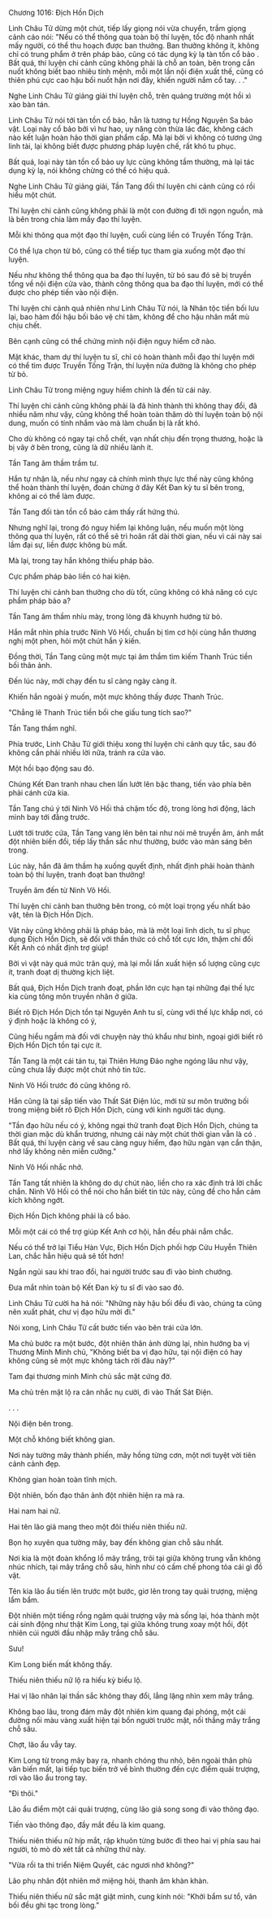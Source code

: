 




Chương 1016: Địch Hồn Dịch


Linh Châu Tử dừng một chút, tiếp lấy giọng nói vừa chuyển, trầm giọng cảnh cáo nói: "Nếu có thể thông qua toàn bộ thí luyện, tốc độ nhanh nhất mấy người, có thể thu hoạch được ban thưởng. Ban thưởng không ít, không chỉ có trung phẩm ở trên pháp bảo, cũng có tác dụng kỳ lạ tàn tồn cổ bảo . Bất quá, thí luyện chi cảnh cũng không phải là chỗ an toàn, bên trong cắn nuốt không biết bao nhiêu tính mệnh, mỗi một lần nội điện xuất thế, cũng có thiên phú cực cao hậu bối nuốt hận nơi đây, khiến người nắm cổ tay. . ."

Nghe Linh Châu Tử giảng giải thí luyện chỗ, trên quảng trường một hồi xì xào bàn tán.

Linh Châu Tử nói tới tàn tồn cổ bảo, hẳn là tương tự Hồng Nguyên Sa bảo vật. Loại này cổ bảo bởi vì hư hao, uy năng còn thừa lác đác, không cách nào kết luận hoàn hảo thời gian phẩm cấp. Mà lại bởi vì không có tương ứng linh tài, lại không biết được phương pháp luyện chế, rất khó tu phục.

Bất quá, loại này tàn tồn cổ bảo uy lực cũng không tầm thường, mà lại tác dụng kỳ lạ, nói không chừng có thể có hiệu quả.

Nghe Linh Châu Tử giảng giải, Tần Tang đối thí luyện chi cảnh cũng có rồi hiểu một chút.

Thí luyện chi cảnh cũng không phải là một con đường đi tới ngọn nguồn, mà là bên trong chia làm mấy đạo thí luyện.

Mỗi khi thông qua một đạo thí luyện, cuối cùng liền có Truyền Tống Trận.

Có thể lựa chọn từ bỏ, cũng có thể tiếp tục tham gia xuống một đạo thí luyện.

Nếu như không thể thông qua ba đạo thí luyện, từ bỏ sau đó sẽ bị truyền tống về nội điện cửa vào, thành công thông qua ba đạo thí luyện, mới có thể được cho phép tiến vào nội điện.

Thí luyện chi cảnh quả nhiên như Linh Châu Tử nói, là Nhân tộc tiền bối lưu lại, bao hàm đối hậu bối bảo vệ chi tâm, không để cho hậu nhân mắt mù chịu chết.

Bên cạnh cũng có thể chứng minh nội điện nguy hiểm cỡ nào.

Mặt khác, tham dự thí luyện tu sĩ, chỉ có hoàn thành mỗi đạo thí luyện mới có thể tìm được Truyền Tống Trận, thí luyện nửa đường là không cho phép từ bỏ.

Linh Châu Tử trong miệng nguy hiểm chính là đến từ cái này.

Thí luyện chi cảnh cũng không phải là đã hình thành thì không thay đổi, đã nhiều năm như vậy, cũng không thể hoàn toàn thăm dò thí luyện toàn bộ nội dung, muốn có tính nhắm vào mà làm chuẩn bị là rất khó.

Cho dù không có ngay tại chỗ chết, vạn nhất chịu đến trọng thương, hoặc là bị vây ở bên trong, cũng là dữ nhiều lành ít.

Tần Tang âm thầm trầm tư.

Hắn tự nhận là, nếu như ngay cả chính mình thực lực thế này cũng không thể hoàn thành thí luyện, đoán chừng ở đây Kết Đan kỳ tu sĩ bên trong, không ai có thể làm được.

Tần Tang đối tàn tồn cổ bảo cảm thấy rất hứng thú.

Nhưng nghĩ lại, trong đó nguy hiểm lại không luận, nếu muốn một lòng thông qua thí luyện, rất có thể sẽ trì hoãn rất dài thời gian, nếu vì cái này sai lầm đại sự, liền được không bù mất.

Mà lại, trong tay hắn không thiếu pháp bảo.

Cực phẩm pháp bảo liền có hai kiện.

Thí luyện chi cảnh ban thưởng cho dù tốt, cũng không có khả năng có cực phẩm pháp bảo a?

Tần Tang âm thầm nhíu mày, trong lòng đã khuynh hướng từ bỏ.

Hắn mắt nhìn phía trước Ninh Vô Hối, chuẩn bị tìm cơ hội cùng hắn thương nghị một phen, hỏi một chút hắn ý kiến.

Đồng thời, Tần Tang cũng một mực tại âm thầm tìm kiếm Thanh Trúc tiền bối thân ảnh.

Đến lúc này, mới chạy đến tu sĩ càng ngày càng ít.

Khiến hắn ngoài ý muốn, một mực không thấy được Thanh Trúc.

"Chẳng lẽ Thanh Trúc tiền bối che giấu tung tích sao?"

Tần Tang thầm nghĩ.

Phía trước, Linh Châu Tử giới thiệu xong thí luyện chi cảnh quy tắc, sau đó không cần phải nhiều lời nữa, tránh ra cửa vào.

Một hồi bạo động sau đó.

Chúng Kết Đan tranh nhau chen lấn lướt lên bậc thang, tiến vào phía bên phải cánh cửa kia.

Tần Tang chú ý tới Ninh Vô Hối thả chậm tốc độ, trong lòng hơi động, lách mình bay tới đằng trước.

Lướt tới trước cửa, Tần Tang vang lên bên tai như nói mê truyền âm, ánh mắt đột nhiên biến đổi, tiếp lấy thần sắc như thường, bước vào màn sáng bên trong.

Lúc này, hắn đã âm thầm hạ xuống quyết định, nhất định phải hoàn thành toàn bộ thí luyện, tranh đoạt ban thưởng!

Truyền âm đến từ Ninh Vô Hối.

Thí luyện chi cảnh ban thưởng bên trong, có một loại trọng yếu nhất bảo vật, tên là Địch Hồn Dịch.

Vật này cũng không phải là pháp bảo, mà là một loại linh dịch, tu sĩ phục dụng Địch Hồn Dịch, sẽ đối với thần thức có chỗ tốt cực lớn, thậm chí đối Kết Anh có nhất định trợ giúp!

Bởi vì vật này quá mức trân quý, mà lại mỗi lần xuất hiện số lượng cũng cực ít, tranh đoạt dị thường kịch liệt.

Bất quá, Địch Hồn Dịch tranh đoạt, phần lớn cực hạn tại những đại thế lực kia cùng tông môn truyền nhân ở giữa.

Biết rõ Địch Hồn Dịch tồn tại Nguyên Anh tu sĩ, cùng với thế lực khắp nơi, có ý định hoặc là không có ý,

Cũng hiểu ngầm mà đối với chuyện này thủ khẩu như bình, ngoại giới biết rõ Địch Hồn Dịch tồn tại cực ít.

Tần Tang là một cái tán tu, tại Thiên Hưng Đảo nghe ngóng lâu như vậy, cũng chưa lấy được một chút nhỏ tin tức.

Ninh Vô Hối trước đó cũng không rõ.

Hắn cũng là tại sắp tiến vào Thất Sát Điện lúc, mới từ sư môn trưởng bối trong miệng biết rõ Địch Hồn Dịch, cùng với kinh người tác dụng.

"Tần đạo hữu nếu có ý, không ngại thử tranh đoạt Địch Hồn Dịch, chúng ta thời gian mặc dù khẩn trương, nhưng cái này một chút thời gian vẫn là có . Bất quá, thí luyện càng về sau càng nguy hiểm, đạo hữu ngàn vạn cẩn thận, nhớ lấy không nên miễn cưỡng."

Ninh Vô Hối nhắc nhở.

Tần Tang tất nhiên là không do dự chút nào, liền cho ra xác định trả lời chắc chắn. Ninh Vô Hối có thể nói cho hắn biết tin tức này, cũng để cho hắn cảm kích không ngớt.

Địch Hồn Dịch không phải là cổ bảo.

Mỗi một cái có thể trợ giúp Kết Anh cơ hội, hắn đều phải nắm chắc.

Nếu có thể trở lại Tiểu Hàn Vực, Địch Hồn Dịch phối hợp Cửu Huyễn Thiên Lan, chắc hẳn hiệu quả sẽ tốt hơn!

Ngắn ngủi sau khi trao đổi, hai người trước sau đi vào bình chướng.

Đưa mắt nhìn toàn bộ Kết Đan kỳ tu sĩ đi vào sao đó.

Linh Châu Tử cười ha hả nói: "Những này hậu bối đều đi vào, chúng ta cũng nên xuất phát, chư vị đạo hữu mời đi."

Nói xong, Linh Châu Tử cất bước tiến vào bên trái cửa lớn.

Ma chủ bước ra một bước, đột nhiên thân ảnh dừng lại, nhìn hướng ba vị Thương Minh Minh chủ, "Không biết ba vị đạo hữu, tại nội điện có hay không cũng sẽ một mực không tách rời đâu này?"

Tam đại thương minh Minh chủ sắc mặt cứng đờ.

Ma chủ trên mặt lộ ra cân nhắc nụ cười, đi vào Thất Sát Điện.

. . .

Nội điện bên trong.

Một chỗ không biết không gian.

Nơi này tường mây thành phiến, mây hồng từng cơn, một nơi tuyệt vời tiên cảnh cảnh đẹp.

Không gian hoàn toàn tĩnh mịch.

Đột nhiên, bốn đạo thân ảnh đột nhiên hiện ra mà ra.

Hai nam hai nữ.

Hai tên lão giả mang theo một đôi thiếu niên thiếu nữ.

Bọn họ xuyên qua tường mây, bay đến không gian chỗ sâu nhất.

Nơi kia là một đoàn khổng lồ mây trắng, trôi tại giữa không trung vẫn không nhúc nhích, tại mây trắng chỗ sâu, hình như có cấm chế phong tỏa cái gì đồ vật.

Tên kia lão ẩu tiến lên trước một bước, giơ lên trong tay quải trượng, miệng lẩm bẩm.

Đột nhiên một tiếng rồng ngâm quải trượng vậy mà sống lại, hóa thành một cái sinh động như thật Kim Long, tại giữa không trung xoay một hồi, đột nhiên cúi người đầu nhập mây trắng chỗ sâu.

Sưu!

Kim Long biến mất không thấy.

Thiếu niên thiếu nữ lộ ra hiếu kỳ biểu lộ.

Hai vị lão nhân lại thần sắc không thay đổi, lẳng lặng nhìn xem mây trắng.

Không bao lâu, trong đám mây đột nhiên kim quang đại phóng, một cái đường nối màu vàng xuất hiện tại bốn người trước mặt, nối thẳng mây trắng chỗ sâu.

Chợt, lão ẩu vẫy tay.

Kim Long từ trong mây bay ra, nhanh chóng thu nhỏ, bên ngoài thân phù văn biến mất, lại tiếp tục biến trở về bình thường đến cực điểm quải trượng, rơi vào lão ẩu trong tay.

"Đi thôi."

Lão ẩu điểm một cái quải trượng, cùng lão giả song song đi vào thông đạo.

Tiến vào thông đạo, đầy mắt đều là kim quang.

Thiếu niên thiếu nữ híp mắt, rập khuôn từng bước đi theo hai vị phía sau hai người, tò mò dò xét tất cả những thứ này.

"Vừa rồi ta thi triển Niệm Quyết, các ngươi nhớ không?"

Lão phụ nhân đột nhiên mở miệng hỏi, thanh âm khàn khàn.

Thiếu niên thiếu nữ sắc mặt giật mình, cung kính nói: "Khởi bẩm sư tổ, vãn bối đều ghi tạc trong lòng."




